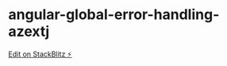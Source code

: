 # angular-global-error-handling-azextj

[Edit on StackBlitz ⚡️](https://stackblitz.com/edit/angular-global-error-handling-azextj)